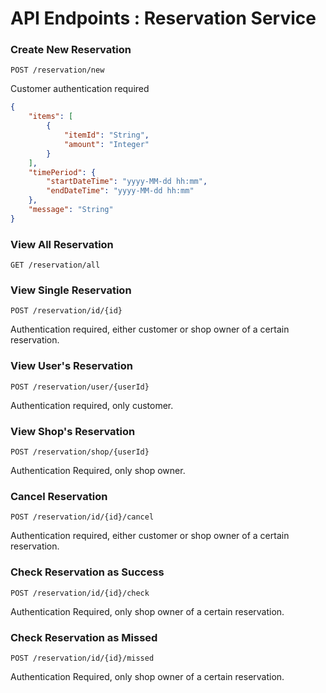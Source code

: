 # API Endpoints : Reservation Service

### Create New Reservation

`POST /reservation/new`

Customer authentication required

```json
{
    "items": [
        {
            "itemId": "String",
            "amount": "Integer"
        }
    ],
    "timePeriod": {
        "startDateTime": "yyyy-MM-dd hh:mm",
        "endDateTime": "yyyy-MM-dd hh:mm"
    },
    "message": "String"
}
```

### View All Reservation

`GET /reservation/all`

### View Single Reservation

`POST /reservation/id/{id}`

Authentication required, either customer or shop owner of a certain reservation.

### View User's Reservation

`POST /reservation/user/{userId}`

Authentication required, only customer.

### View Shop's Reservation

`POST /reservation/shop/{userId}`

Authentication Required, only shop owner.

### Cancel Reservation

`POST /reservation/id/{id}/cancel`

Authentication required, either customer or shop owner of a certain reservation.

### Check Reservation as Success

`POST /reservation/id/{id}/check`

Authentication Required, only shop owner of a certain reservation.

### Check Reservation as Missed

`POST /reservation/id/{id}/missed`

Authentication Required, only shop owner of a certain reservation.
